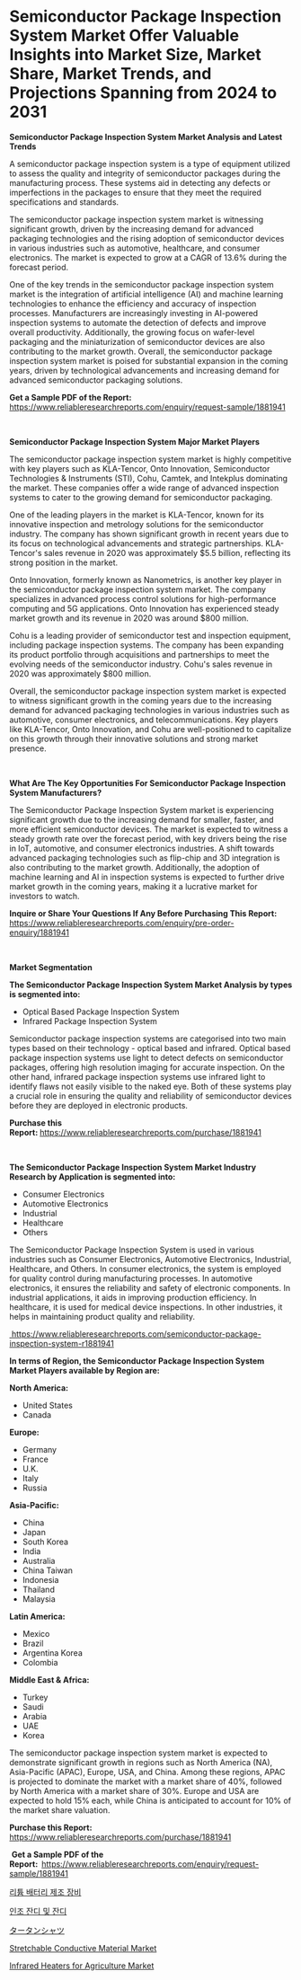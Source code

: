 <p><h1>Semiconductor Package Inspection System Market Offer Valuable Insights into Market Size, Market Share, Market Trends, and Projections Spanning from 2024 to 2031</h1></p><p><strong>Semiconductor Package Inspection System Market Analysis and Latest Trends</strong></p>
<p><p>A semiconductor package inspection system is a type of equipment utilized to assess the quality and integrity of semiconductor packages during the manufacturing process. These systems aid in detecting any defects or imperfections in the packages to ensure that they meet the required specifications and standards.</p><p>The semiconductor package inspection system market is witnessing significant growth, driven by the increasing demand for advanced packaging technologies and the rising adoption of semiconductor devices in various industries such as automotive, healthcare, and consumer electronics. The market is expected to grow at a CAGR of 13.6% during the forecast period.</p><p>One of the key trends in the semiconductor package inspection system market is the integration of artificial intelligence (AI) and machine learning technologies to enhance the efficiency and accuracy of inspection processes. Manufacturers are increasingly investing in AI-powered inspection systems to automate the detection of defects and improve overall productivity. Additionally, the growing focus on wafer-level packaging and the miniaturization of semiconductor devices are also contributing to the market growth. Overall, the semiconductor package inspection system market is poised for substantial expansion in the coming years, driven by technological advancements and increasing demand for advanced semiconductor packaging solutions.</p></p>
<p><strong>Get a Sample PDF of the Report:&nbsp;</strong> <a href="https://www.reliableresearchreports.com/enquiry/request-sample/1881941">https://www.reliableresearchreports.com/enquiry/request-sample/1881941</a></p>
<p>&nbsp;</p>
<p><strong>Semiconductor Package Inspection System Major Market Players</strong></p>
<p><p>The semiconductor package inspection system market is highly competitive with key players such as KLA-Tencor, Onto Innovation, Semiconductor Technologies & Instruments (STI), Cohu, Camtek, and Intekplus dominating the market. These companies offer a wide range of advanced inspection systems to cater to the growing demand for semiconductor packaging.</p><p>One of the leading players in the market is KLA-Tencor, known for its innovative inspection and metrology solutions for the semiconductor industry. The company has shown significant growth in recent years due to its focus on technological advancements and strategic partnerships. KLA-Tencor's sales revenue in 2020 was approximately $5.5 billion, reflecting its strong position in the market.</p><p>Onto Innovation, formerly known as Nanometrics, is another key player in the semiconductor package inspection system market. The company specializes in advanced process control solutions for high-performance computing and 5G applications. Onto Innovation has experienced steady market growth and its revenue in 2020 was around $800 million.</p><p>Cohu is a leading provider of semiconductor test and inspection equipment, including package inspection systems. The company has been expanding its product portfolio through acquisitions and partnerships to meet the evolving needs of the semiconductor industry. Cohu's sales revenue in 2020 was approximately $800 million.</p><p>Overall, the semiconductor package inspection system market is expected to witness significant growth in the coming years due to the increasing demand for advanced packaging technologies in various industries such as automotive, consumer electronics, and telecommunications. Key players like KLA-Tencor, Onto Innovation, and Cohu are well-positioned to capitalize on this growth through their innovative solutions and strong market presence.</p></p>
<p>&nbsp;</p>
<p><strong>What Are The Key Opportunities For Semiconductor Package Inspection System Manufacturers?</strong></p>
<p><p>The Semiconductor Package Inspection System market is experiencing significant growth due to the increasing demand for smaller, faster, and more efficient semiconductor devices. The market is expected to witness a steady growth rate over the forecast period, with key drivers being the rise in IoT, automotive, and consumer electronics industries. A shift towards advanced packaging technologies such as flip-chip and 3D integration is also contributing to the market growth. Additionally, the adoption of machine learning and AI in inspection systems is expected to further drive market growth in the coming years, making it a lucrative market for investors to watch.</p></p>
<p><strong>Inquire or Share Your Questions If Any Before Purchasing This Report:</strong> <a href="https://www.reliableresearchreports.com/enquiry/pre-order-enquiry/1881941">https://www.reliableresearchreports.com/enquiry/pre-order-enquiry/1881941</a></p>
<p>&nbsp;</p>
<p><strong>Market Segmentation</strong></p>
<p><strong>The Semiconductor Package Inspection System Market Analysis by types is segmented into:</strong></p>
<p><ul><li>Optical Based Package Inspection System</li><li>Infrared Package Inspection System</li></ul></p>
<p><p>Semiconductor package inspection systems are categorised into two main types based on their technology - optical based and infrared. Optical based package inspection systems use light to detect defects on semiconductor packages, offering high resolution imaging for accurate inspection. On the other hand, infrared package inspection systems use infrared light to identify flaws not easily visible to the naked eye. Both of these systems play a crucial role in ensuring the quality and reliability of semiconductor devices before they are deployed in electronic products.</p></p>
<p><strong>Purchase this Report:&nbsp;</strong><a href="https://www.reliableresearchreports.com/purchase/1881941">https://www.reliableresearchreports.com/purchase/1881941</a></p>
<p>&nbsp;</p>
<p><strong>The Semiconductor Package Inspection System Market Industry Research by Application is segmented into:</strong></p>
<p><ul><li>Consumer Electronics</li><li>Automotive Electronics</li><li>Industrial</li><li>Healthcare</li><li>Others</li></ul></p>
<p><p>The Semiconductor Package Inspection System is used in various industries such as Consumer Electronics, Automotive Electronics, Industrial, Healthcare, and Others. In consumer electronics, the system is employed for quality control during manufacturing processes. In automotive electronics, it ensures the reliability and safety of electronic components. In industrial applications, it aids in improving production efficiency. In healthcare, it is used for medical device inspections. In other industries, it helps in maintaining product quality and reliability.</p></p>
<p><a href="https://www.reliableresearchreports.com/semiconductor-package-inspection-system-r1881941">&nbsp;https://www.reliableresearchreports.com/semiconductor-package-inspection-system-r1881941</a></p>
<p><strong>In terms of Region, the Semiconductor Package Inspection System Market Players available by Region are:</strong></p>
<p>
    <p> <strong> North America: </strong>
        <ul>
            <li>United States</li>
            <li>Canada</li>
        </ul>
        </p> 
    <p> <strong> Europe: </strong>
        <ul>
            <li>Germany</li>
            <li>France</li>
            <li>U.K.</li>
            <li>Italy</li>
            <li>Russia</li>
        </ul>
        </p> 
    <p> <strong> Asia-Pacific: </strong>
        <ul>
            <li>China</li>
            <li>Japan</li>
            <li>South Korea</li>
            <li>India</li>
            <li>Australia</li>
            <li>China Taiwan</li>
            <li>Indonesia</li>
            <li>Thailand</li>
            <li>Malaysia</li>
        </ul>
        </p> 
    <p> <strong> Latin America: </strong>
        <ul>
            <li>Mexico</li>
            <li>Brazil</li>
            <li>Argentina Korea</li>
            <li>Colombia</li>
        </ul>
        </p> 
    <p> <strong> Middle East & Africa: </strong>
        <ul>
            <li>Turkey</li>
            <li>Saudi</li>
            <li>Arabia</li>
            <li>UAE</li>
            <li>Korea</li>
        </ul>
    </p>
    </p>
<p><p>The semiconductor package inspection system market is expected to demonstrate significant growth in regions such as North America (NA), Asia-Pacific (APAC), Europe, USA, and China. Among these regions, APAC is projected to dominate the market with a market share of 40%, followed by North America with a market share of 30%. Europe and USA are expected to hold 15% each, while China is anticipated to account for 10% of the market share valuation.</p></p>
<p><strong>Purchase this Report: </strong><a href="https://www.reliableresearchreports.com/purchase/1881941">https://www.reliableresearchreports.com/purchase/1881941</a></p>
<p>&nbsp;<strong>Get a Sample PDF of the Report:&nbsp;&nbsp;</strong><a href="https://www.reliableresearchreports.com/enquiry/request-sample/1881941">https://www.reliableresearchreports.com/enquiry/request-sample/1881941</a></p>
<p><strong></strong></p>
<p><p><a href="https://medium.com/@guyeichert86/%EB%A6%AC%ED%8A%AC-%EB%B0%B0%ED%84%B0%EB%A6%AC-%EC%A0%9C%EC%A1%B0-%EC%9E%A5%EB%B9%84-%EC%8B%9C%EC%9E%A5-%EB%B6%84%EC%84%9D-%EA%B8%80%EB%A1%9C%EB%B2%8C-%EC%82%B0%EC%97%85-%EC%A0%84%EB%A7%9D%EA%B3%BC-%EC%A0%84%EB%A7%9D-2024%EB%85%84%EB%B6%80%ED%84%B0-2031%EB%85%84-8ee453e571bc">리튬 배터리 제조 장비</a></p><p><a href="https://medium.com/@ukaszduda1/%EC%9D%B8%EA%B3%B5-%EC%9E%94%EB%94%94%EC%99%80-%ED%84%B0%ED%94%84-%EC%8B%9C%EC%9E%A5%EC%9D%80-%EC%8B%9C%EC%9E%A5-%EC%A0%90%EC%9C%A0%EC%9C%A8-%ED%81%AC%EA%B8%B0-%EB%B0%8F-2031%EB%85%84%EA%B9%8C%EC%A7%80-%EC%98%88%EC%83%81%EB%90%98%EB%8A%94-%EC%98%88%EC%B8%A1%EC%97%90-%EC%B4%88%EC%A0%90%EC%9D%84-%EB%A7%9E%EC%B6%94%EA%B3%A0-%EC%9E%88%EC%8A%B5%EB%8B%88%EB%8B%A4-5099838cf7a1">인조 잔디 및 잔디</a></p><p><a href="https://github.com/vtbvgl20191192/Market-Research-Report-List-1/blob/main/279653344298.md">タータンシャツ</a></p><p><a href="https://issuu.com/reportprime-2/docs/stretchable-conductive-material-market-size-2030.p">Stretchable Conductive Material Market</a></p><p><a href="https://github.com/zjyglelu/Market-Research-Report-List-2/blob/main/infrared-heaters-for-agriculture-market.md">Infrared Heaters for Agriculture Market</a></p></p>